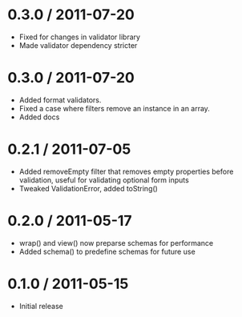 
0.3.0 / 2011-07-20
==================

  * Fixed for changes in validator library
  * Made validator dependency stricter

0.3.0 / 2011-07-20
==================

  * Added format validators.
  * Fixed a case where filters remove an instance in an array.
  * Added docs

0.2.1 / 2011-07-05
==================

  * Added removeEmpty filter that removes empty properties before validation, useful for validating optional form inputs
  * Tweaked ValidationError, added toString()

0.2.0 / 2011-05-17
==================

  * wrap() and view() now preparse schemas for performance
  * Added schema() to predefine schemas for future use

0.1.0 / 2011-05-15
==================

  * Initial release

